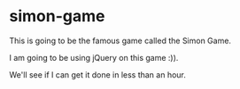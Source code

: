 # simon-game

This is going to be the famous game called the Simon Game. 

I am going to be using jQuery on this game :)). 

We'll see if I can get it done in less than an hour. 
